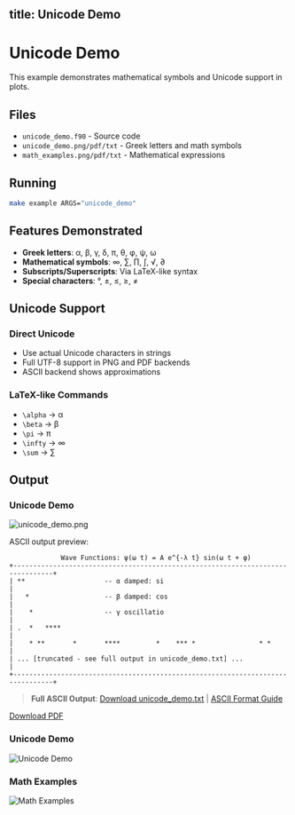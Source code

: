 title: Unicode Demo
---

# Unicode Demo

This example demonstrates mathematical symbols and Unicode support in plots.

## Files

- `unicode_demo.f90` - Source code
- `unicode_demo.png/pdf/txt` - Greek letters and math symbols
- `math_examples.png/pdf/txt` - Mathematical expressions

## Running

```bash
make example ARGS="unicode_demo"
```

## Features Demonstrated

- **Greek letters**: α, β, γ, δ, π, θ, φ, ψ, ω
- **Mathematical symbols**: ∞, ∑, ∏, ∫, √, ∂
- **Subscripts/Superscripts**: Via LaTeX-like syntax
- **Special characters**: °, ±, ≤, ≥, ≠

## Unicode Support

### Direct Unicode
- Use actual Unicode characters in strings
- Full UTF-8 support in PNG and PDF backends
- ASCII backend shows approximations

### LaTeX-like Commands
- `\alpha` → α
- `\beta` → β
- `\pi` → π
- `\infty` → ∞
- `\sum` → ∑

## Output

### Unicode Demo

![unicode_demo.png](../../media/examples/unicode_demo/unicode_demo.png)

ASCII output preview:
```
             Wave Functions: ψ(ω t) = A e^{-λ t} sin(ω t + φ)
+--------------------------------------------------------------------------------+
| **                    -- α damped: si                                         |
|   *                   -- β damped: cos                                        |
|    *                  -- γ oscillatio                                         |
| .  *   ****                                                                    |
|    * **       *       ****         *    *** *                * *               |
| ... [truncated - see full output in unicode_demo.txt] ...                     |
+--------------------------------------------------------------------------------+
```

> **Full ASCII Output**: [Download unicode_demo.txt](../../media/examples/unicode_demo/unicode_demo.txt) | [ASCII Format Guide](../ascii_output_format.md)

[Download PDF](../../media/examples/unicode_demo/unicode_demo.pdf)

### Unicode Demo
![Unicode Demo](../../media/examples/unicode_demo/unicode_demo.png)

### Math Examples
![Math Examples](../../media/examples/unicode_demo/math_examples.png)
